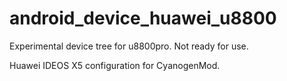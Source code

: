 android_device_huawei_u8800
===========================
Experimental device tree for u8800pro. Not ready for use.

Huawei IDEOS X5 configuration for CyanogenMod.
